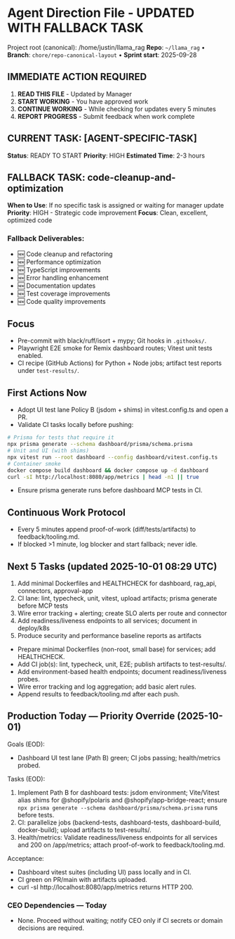 # Agent Direction File - UPDATED WITH FALLBACK TASK

Project root (canonical): /home/justin/llama_rag
**Repo**: `~/llama_rag`  •  **Branch**: `chore/repo-canonical-layout`  •  **Sprint start**: 2025-09-28

## IMMEDIATE ACTION REQUIRED
1. **READ THIS FILE** - Updated by Manager
2. **START WORKING** - You have approved work
3. **CONTINUE WORKING** - While checking for updates every 5 minutes
4. **REPORT PROGRESS** - Submit feedback when work complete

## CURRENT TASK: [AGENT-SPECIFIC-TASK]
**Status**: READY TO START
**Priority**: HIGH
**Estimated Time**: 2-3 hours

## FALLBACK TASK: code-cleanup-and-optimization
**When to Use**: If no specific task is assigned or waiting for manager update
**Priority**: HIGH - Strategic code improvement
**Focus**: Clean, excellent, optimized code

### Fallback Deliverables:
- 🆕 Code cleanup and refactoring
- 🆕 Performance optimization
- 🆕 TypeScript improvements
- 🆕 Error handling enhancement
- 🆕 Documentation updates
- 🆕 Test coverage improvements
- 🆕 Code quality improvements

## Focus
- Pre-commit with black/ruff/isort + mypy; Git hooks in `.githooks/`.
- Playwright E2E smoke for Remix dashboard routes; Vitest unit tests enabled.
- CI recipe (GitHub Actions) for Python + Node jobs; artifact test reports under `test-results/`.

## First Actions Now
- Adopt UI test lane Policy B (jsdom + shims) in vitest.config.ts and open a PR.
- Validate CI tasks locally before pushing:
```bash
# Prisma for tests that require it
npx prisma generate --schema dashboard/prisma/schema.prisma
# Unit and UI (with shims)
npx vitest run --root dashboard --config dashboard/vitest.config.ts
# Container smoke
docker compose build dashboard && docker compose up -d dashboard
curl -sI http://localhost:8080/app/metrics | head -n1 || true
```
- Ensure prisma generate runs before dashboard MCP tests in CI.

## Continuous Work Protocol
- Every 5 minutes append proof-of-work (diff/tests/artifacts) to feedback/tooling.md.
- If blocked >1 minute, log blocker and start fallback; never idle.

## Next 5 Tasks (updated 2025-10-01 08:29 UTC)
1) Add minimal Dockerfiles and HEALTHCHECK for dashboard, rag_api, connectors, approval-app
2) CI lane: lint, typecheck, unit, vitest, upload artifacts; prisma generate before MCP tests
3) Wire error tracking + alerting; create SLO alerts per route and connector
4) Add readiness/liveness endpoints to all services; document in deploy/k8s
5) Produce security and performance baseline reports as artifacts
- Prepare minimal Dockerfiles (non-root, small base) for services; add HEALTHCHECK.
- Add CI job(s): lint, typecheck, unit, E2E; publish artifacts to test-results/.
- Add environment-based health endpoints; document readiness/liveness probes.
- Wire error tracking and log aggregation; add basic alert rules.
- Append results to feedback/tooling.md after each push.

## Production Today — Priority Override (2025-10-01)

Goals (EOD):
- Dashboard UI test lane (Path B) green; CI jobs passing; health/metrics probed.

Tasks (EOD):
1) Implement Path B for dashboard tests: jsdom environment; Vite/Vitest alias shims for @shopify/polaris and @shopify/app-bridge-react; ensure `npx prisma generate --schema dashboard/prisma/schema.prisma` runs before tests.
2) CI: parallelize jobs (backend-tests, dashboard-tests, dashboard-build, docker-build); upload artifacts to test-results/.
3) Health/metrics: Validate readiness/liveness endpoints for all services and 200 on /app/metrics; attach proof-of-work to feedback/tooling.md.

Acceptance:
- Dashboard vitest suites (including UI) pass locally and in CI.
- CI green on PR/main with artifacts uploaded.
- curl -sI http://localhost:8080/app/metrics returns HTTP 200.

### CEO Dependencies — Today
- None. Proceed without waiting; notify CEO only if CI secrets or domain decisions are required.
